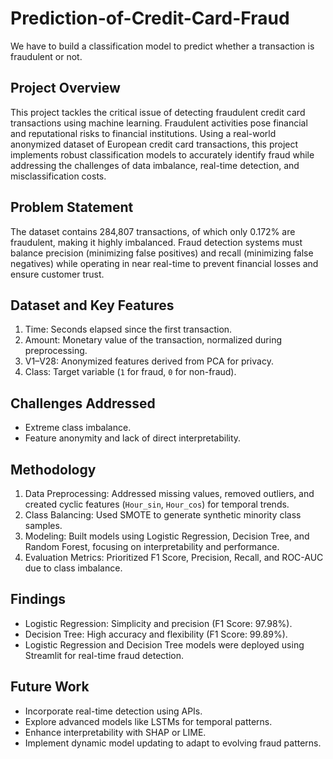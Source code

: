 # Prediction-of-Credit-Card-Fraud
We have to build a classification model to predict whether a transaction is fraudulent or not.
## Project Overview
This project tackles the critical issue of detecting fraudulent credit card transactions using machine learning. Fraudulent activities pose financial and reputational risks to financial institutions. Using a real-world anonymized dataset of European credit card transactions, this project implements robust classification models to accurately identify fraud while addressing the challenges of data imbalance, real-time detection, and misclassification costs.
##  Problem Statement
The dataset contains 284,807 transactions, of which only 0.172% are fraudulent, making it highly imbalanced. Fraud detection systems must balance precision (minimizing false positives) and recall (minimizing false negatives) while operating in near real-time to prevent financial losses and ensure customer trust.
## Dataset and Key Features
1. Time: Seconds elapsed since the first transaction.  
2. Amount: Monetary value of the transaction, normalized during preprocessing.  
3. V1–V28: Anonymized features derived from PCA for privacy.  
4. Class: Target variable (`1` for fraud, `0` for non-fraud).  
## Challenges Addressed
- Extreme class imbalance.
- Feature anonymity and lack of direct interpretability.
##  Methodology
1. Data Preprocessing: Addressed missing values, removed outliers, and created cyclic features (`Hour_sin`, `Hour_cos`) for temporal trends.  
2. Class Balancing: Used SMOTE to generate synthetic minority class samples.  
3. Modeling: Built models using Logistic Regression, Decision Tree, and Random Forest, focusing on interpretability and performance.  
4. Evaluation Metrics: Prioritized F1 Score, Precision, Recall, and ROC-AUC due to class imbalance.
## Findings  
- Logistic Regression: Simplicity and precision (F1 Score: 97.98%).  
- Decision Tree: High accuracy and flexibility (F1 Score: 99.89%).  
- Logistic Regression and Decision Tree models were deployed using Streamlit for real-time fraud detection.
## Future Work  
- Incorporate real-time detection using APIs.  
- Explore advanced models like LSTMs for temporal patterns.  
- Enhance interpretability with SHAP or LIME.  
- Implement dynamic model updating to adapt to evolving fraud patterns.  
